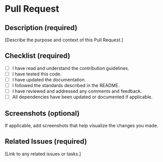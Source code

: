 # Pull Request

## Description (required)

[Describe the purpose and context of this Pull Request.]

## Checklist (required)

- [ ] I have read and understand the contribution guidelines.
- [ ] I have tested this code.
- [ ] I have updated the documentation.
- [ ] I followed the standards described in the README.
- [ ] I have reviewed and addressed any comments and feedback.
- [ ] All dependencies have been updated or documented if applicable.

## Screenshots (optional)

If applicable, add screenshots that help visualize the changes you made.

## Related Issues (required)

[Link to any related issues or tasks.]

